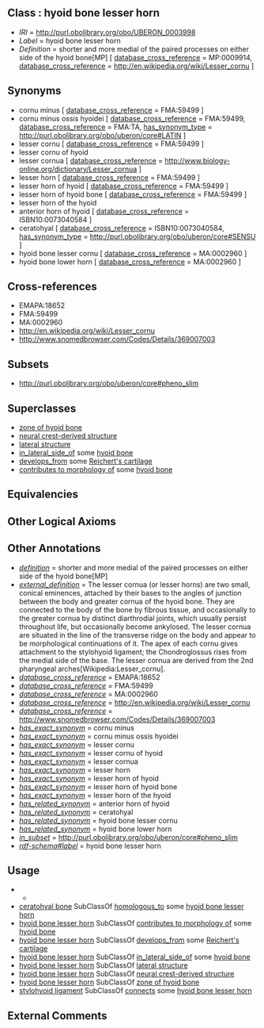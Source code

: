 
## Class : hyoid bone lesser horn

 * *IRI* = http://purl.obolibrary.org/obo/UBERON_0003998
 * *Label* = hyoid bone lesser horn
 * *Definition* = shorter and more medial of the paired processes on either side of the hyoid bone[MP] [ [database_cross_reference](../../ef/oboInOwl#hasDbXref.md) = MP:0009914, [database_cross_reference](../../ef/oboInOwl#hasDbXref.md) = http://en.wikipedia.org/wiki/Lesser_cornu ]

## Synonyms

 * cornu minus [ [database_cross_reference](../../ef/oboInOwl#hasDbXref.md) = FMA:59499 ]
 * cornu minus ossis hyoidei [ [database_cross_reference](../../ef/oboInOwl#hasDbXref.md) = FMA:59499, [database_cross_reference](../../ef/oboInOwl#hasDbXref.md) = FMA:TA, [has_synonym_type](../../pe/oboInOwl#hasSynonymType.md) = http://purl.obolibrary.org/obo/uberon/core#LATIN ]
 * lesser cornu [ [database_cross_reference](../../ef/oboInOwl#hasDbXref.md) = FMA:59499 ]
 * lesser cornu of hyoid
 * lesser cornua [ [database_cross_reference](../../ef/oboInOwl#hasDbXref.md) = http://www.biology-online.org/dictionary/Lesser_cornua ]
 * lesser horn [ [database_cross_reference](../../ef/oboInOwl#hasDbXref.md) = FMA:59499 ]
 * lesser horn of hyoid [ [database_cross_reference](../../ef/oboInOwl#hasDbXref.md) = FMA:59499 ]
 * lesser horn of hyoid bone [ [database_cross_reference](../../ef/oboInOwl#hasDbXref.md) = FMA:59499 ]
 * lesser horn of the hyoid
 * anterior horn of hyoid [ [database_cross_reference](../../ef/oboInOwl#hasDbXref.md) = ISBN10:0073040584 ]
 * ceratohyal [ [database_cross_reference](../../ef/oboInOwl#hasDbXref.md) = ISBN10:0073040584, [has_synonym_type](../../pe/oboInOwl#hasSynonymType.md) = http://purl.obolibrary.org/obo/uberon/core#SENSU ]
 * hyoid bone lesser cornu [ [database_cross_reference](../../ef/oboInOwl#hasDbXref.md) = MA:0002960 ]
 * hyoid bone lower horn [ [database_cross_reference](../../ef/oboInOwl#hasDbXref.md) = MA:0002960 ]

## Cross-references

 * EMAPA:18652
 * FMA:59499
 * MA:0002960
 * http://en.wikipedia.org/wiki/Lesser_cornu
 * http://www.snomedbrowser.com/Codes/Details/369007003

## Subsets

 * http://purl.obolibrary.org/obo/uberon/core#pheno_slim

## Superclasses

 * [zone of hyoid bone](../../UBERON/73/UBERON_0010273.md)
 * [neural crest-derived structure](../../UBERON/13/UBERON_0010313.md)
 * [lateral structure](../../UBERON/12/UBERON_0015212.md)
 * [in_lateral_side_of](../../BSPO/26/BSPO_0000126.md) some [hyoid bone](../../UBERON/85/UBERON_0001685.md)
 * [develops_from](../../RO/02/RO_0002202.md) some [Reichert's cartilage](../../UBERON/68/UBERON_0004368.md)
 * [contributes to morphology of](../../RO/33/RO_0002433.md) some [hyoid bone](../../UBERON/85/UBERON_0001685.md)

## Equivalencies


## Other Logical Axioms


## Other Annotations

 * *[definition](../../IAO/15/IAO_0000115.md)* = shorter and more medial of the paired processes on either side of the hyoid bone[MP]
 * *[external_definition](../../UBPROP/01/UBPROP_0000001.md)* = The lesser cornua (or lesser horns) are two small, conical eminences, attached by their bases to the angles of junction between the body and greater cornua of the hyoid bone. They are connected to the body of the bone by fibrous tissue, and occasionally to the greater cornua by distinct diarthrodial joints, which usually persist throughout life, but occasionally become ankylosed. The lesser cornua are situated in the line of the transverse ridge on the body and appear to be morphological continuations of it. The apex of each cornu gives attachment to the stylohyoid ligament; the Chondroglossus rises from the medial side of the base. The lesser cornua are derived from the 2nd pharyngeal arches[Wikipedia:Lesser_cornu].
 * *[database_cross_reference](../../ef/oboInOwl#hasDbXref.md)* = EMAPA:18652
 * *[database_cross_reference](../../ef/oboInOwl#hasDbXref.md)* = FMA:59499
 * *[database_cross_reference](../../ef/oboInOwl#hasDbXref.md)* = MA:0002960
 * *[database_cross_reference](../../ef/oboInOwl#hasDbXref.md)* = http://en.wikipedia.org/wiki/Lesser_cornu
 * *[database_cross_reference](../../ef/oboInOwl#hasDbXref.md)* = http://www.snomedbrowser.com/Codes/Details/369007003
 * *[has_exact_synonym](../../ym/oboInOwl#hasExactSynonym.md)* = cornu minus
 * *[has_exact_synonym](../../ym/oboInOwl#hasExactSynonym.md)* = cornu minus ossis hyoidei
 * *[has_exact_synonym](../../ym/oboInOwl#hasExactSynonym.md)* = lesser cornu
 * *[has_exact_synonym](../../ym/oboInOwl#hasExactSynonym.md)* = lesser cornu of hyoid
 * *[has_exact_synonym](../../ym/oboInOwl#hasExactSynonym.md)* = lesser cornua
 * *[has_exact_synonym](../../ym/oboInOwl#hasExactSynonym.md)* = lesser horn
 * *[has_exact_synonym](../../ym/oboInOwl#hasExactSynonym.md)* = lesser horn of hyoid
 * *[has_exact_synonym](../../ym/oboInOwl#hasExactSynonym.md)* = lesser horn of hyoid bone
 * *[has_exact_synonym](../../ym/oboInOwl#hasExactSynonym.md)* = lesser horn of the hyoid
 * *[has_related_synonym](../../ym/oboInOwl#hasRelatedSynonym.md)* = anterior horn of hyoid
 * *[has_related_synonym](../../ym/oboInOwl#hasRelatedSynonym.md)* = ceratohyal
 * *[has_related_synonym](../../ym/oboInOwl#hasRelatedSynonym.md)* = hyoid bone lesser cornu
 * *[has_related_synonym](../../ym/oboInOwl#hasRelatedSynonym.md)* = hyoid bone lower horn
 * *[in_subset](../../et/oboInOwl#inSubset.md)* = http://purl.obolibrary.org/obo/uberon/core#pheno_slim
 * *[rdf-schema#label](../../el/rdf-schema#label.md)* = hyoid bone lesser horn

## Usage

 * -
 * [ceratohyal bone](../../UBERON/11/UBERON_0011611.md) SubClassOf [homologous_to](../../RO/58/RO_0002158.md) some [hyoid bone lesser horn](../../UBERON/98/UBERON_0003998.md)
 * [hyoid bone lesser horn](../../UBERON/98/UBERON_0003998.md) SubClassOf [contributes to morphology of](../../RO/33/RO_0002433.md) some [hyoid bone](../../UBERON/85/UBERON_0001685.md)
 * [hyoid bone lesser horn](../../UBERON/98/UBERON_0003998.md) SubClassOf [develops_from](../../RO/02/RO_0002202.md) some [Reichert's cartilage](../../UBERON/68/UBERON_0004368.md)
 * [hyoid bone lesser horn](../../UBERON/98/UBERON_0003998.md) SubClassOf [in_lateral_side_of](../../BSPO/26/BSPO_0000126.md) some [hyoid bone](../../UBERON/85/UBERON_0001685.md)
 * [hyoid bone lesser horn](../../UBERON/98/UBERON_0003998.md) SubClassOf [lateral structure](../../UBERON/12/UBERON_0015212.md)
 * [hyoid bone lesser horn](../../UBERON/98/UBERON_0003998.md) SubClassOf [neural crest-derived structure](../../UBERON/13/UBERON_0010313.md)
 * [hyoid bone lesser horn](../../UBERON/98/UBERON_0003998.md) SubClassOf [zone of hyoid bone](../../UBERON/73/UBERON_0010273.md)
 * [stylohyoid ligament](../../UBERON/61/UBERON_0004361.md) SubClassOf [connects](../../RO/76/RO_0002176.md) some [hyoid bone lesser horn](../../UBERON/98/UBERON_0003998.md)

## External Comments

